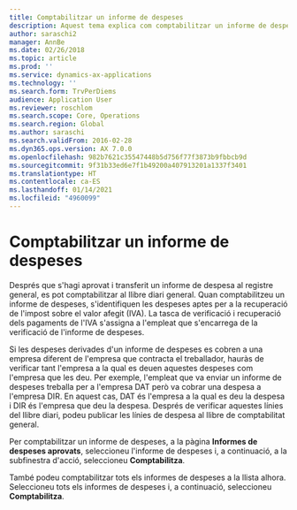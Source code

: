 ```yaml
---
title: Comptabilitzar un informe de despeses
description: Aquest tema explica com comptabilitzar un informe de despeses al llibre diari general.
author: saraschi2
manager: AnnBe
ms.date: 02/26/2018
ms.topic: article
ms.prod: ''
ms.service: dynamics-ax-applications
ms.technology: ''
ms.search.form: TrvPerDiems
audience: Application User
ms.reviewer: roschlom
ms.search.scope: Core, Operations
ms.search.region: Global
ms.author: saraschi
ms.search.validFrom: 2016-02-28
ms.dyn365.ops.version: AX 7.0.0
ms.openlocfilehash: 982b7621c35547448b5d756f77f3873b9fbbcb9d
ms.sourcegitcommit: 9f31b33ed6e7f1b49200a407913201a1337f3401
ms.translationtype: HT
ms.contentlocale: ca-ES
ms.lasthandoff: 01/14/2021
ms.locfileid: "4960099"
---
```

# <a name="post-an-expense-report"></a>Comptabilitzar un informe de despeses

Després que s'hagi aprovat i transferit un informe de despesa al registre general, es pot comptabilitzar al llibre diari general. Quan comptabilitzeu un informe de despeses, s'identifiquen les despeses aptes per a la recuperació de l'impost sobre el valor afegit (IVA). La tasca de verificació i recuperació dels pagaments de l'IVA s'assigna a l'empleat que s'encarrega de la verificació de l'informe de despeses.

Si les despeses derivades d'un informe de despeses es cobren a una empresa diferent de l'empresa que contracta el treballador, hauràs de verificar tant l'empresa a la qual es deuen aquestes despeses com l'empresa que les deu. Per exemple, l'empleat que va enviar un informe de despeses treballa per a l'empresa DAT però va cobrar una despesa a l'empresa DIR. En aquest cas, DAT és l'empresa a la qual es deu la despesa i DIR és l'empresa que deu la despesa. Després de verificar aquestes línies del llibre diari, podeu publicar les línies de despesa al llibre de comptabilitat general.

Per comptabilitzar un informe de despeses, a la pàgina **Informes de despeses aprovats**, seleccioneu l'informe de despeses i, a continuació, a la subfinestra d'acció, seleccioneu **Comptabilitza**.

També podeu comptabilitzar tots els informes de despeses a la llista alhora. Seleccioneu tots els informes de despeses i, a continuació, seleccioneu **Comptabilitza**.

